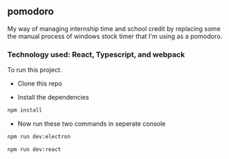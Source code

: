 ## pomodoro
My way of managing internship time and school credit by replacing some the manual process of windows stock timer that I'm using as a pomodoro.

### Technology used: React, Typescript, and webpack

To run this project.

- Clone this repo

- Install the dependencies

```bash
npm install
```

- Now run these two commands in seperate console

```bash
npm run dev:electron
```

```bash
npm run dev:react
```